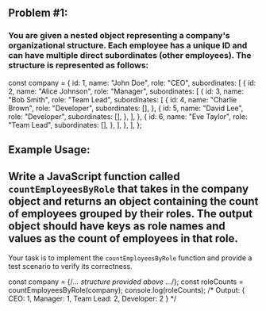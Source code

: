 ## Problem #1:

### You are given a nested object representing a company's organizational structure. Each employee has a unique ID and can have multiple direct subordinates (other employees). The structure is represented as follows:

const company = {
  id: 1,
  name: "John Doe",
  role: "CEO",
  subordinates: [
    {
      id: 2,
      name: "Alice Johnson",
      role: "Manager",
      subordinates: [
        {
          id: 3,
          name: "Bob Smith",
          role: "Team Lead",
          subordinates: [
            {
              id: 4,
              name: "Charlie Brown",
              role: "Developer",
              subordinates: [],
            },
            {
              id: 5,
              name: "David Lee",
              role: "Developer",
              subordinates: [],
            },
          ],
        },
        {
          id: 6,
          name: "Eve Taylor",
          role: "Team Lead",
          subordinates: [],
        },
      ],
    },
  ],
};


## Example Usage:

## Write a JavaScript function called `countEmployeesByRole` that takes in the company object and returns an object containing the count of employees grouped by their roles. The output object should have keys as role names and values as the count of employees in that role.

Your task is to implement the `countEmployeesByRole` function and provide a test scenario to verify its correctness.


const company = {/*... structure provided above ...*/};
const roleCounts = countEmployeesByRole(company);
console.log(roleCounts);
/* Output:
{
  CEO: 1,
  Manager: 1,
  Team Lead: 2,
  Developer: 2
}
*/

